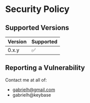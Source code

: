 # Security Policy

## Supported Versions

| Version | Supported          |
| ------- | ------------------ |
| 0.x.y   | :white_check_mark: |

## Reporting a Vulnerability

Contact me at all of:
- gabrielh@gmail.com
- gabrielh@keybase
